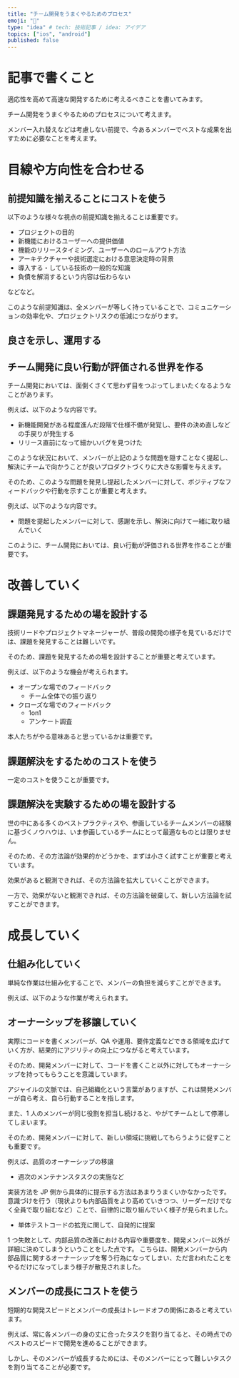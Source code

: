 ```yaml
---
title: "チーム開発をうまくやるためのプロセス"
emoji: "🕌"
type: "idea" # tech: 技術記事 / idea: アイデア
topics: ["ios", "android"]
published: false
---
```


# 記事で書くこと

適応性を高めて高速な開発するために考えるべきことを書いてみます。

チーム開発をうまくやるためのプロセスについて考えます。

メンバー入れ替えなどは考慮しない前提で、今あるメンバーでベストな成果を出すために必要なことを考えます。

# 目線や方向性を合わせる

## 前提知識を揃えることにコストを使う

以下のような様々な視点の前提知識を揃えることは重要です。

- プロジェクトの目的
- 新機能におけるユーザーへの提供価値
- 機能のリリースタイミング、ユーザーへのロールアウト方法
- アーキテクチャーや技術選定における意思決定時の背景
- 導入する・している技術の一般的な知識
- 負債を解消するという内容は伝わらない

などなど。

このような前提知識は、全メンバーが等しく持っていることで、コミュニケーションの効率化や、プロジェクトリスクの低減につながります。

## 良さを示し、運用する

## チーム開発に良い行動が評価される世界を作る

チーム開発においては、面倒くさくて思わず目をつぶってしまいたくなるようなことがあります。

例えば、以下のような内容です。

- 新機能開発がある程度進んだ段階で仕様不備が発覚し、要件の決め直しなどの手戻りが発生する
- リリース直前になって細かいバグを見つけた

このような状況において、メンバーが上記のような問題を隠すことなく提起し、解決にチームで向かうことが良いプロダクトづくりに大きな影響を与えます。

そのため、このような問題を発見し提起したメンバーに対して、ポジティブなフィードバックや行動を示すことが重要と考えます。

例えば、以下のような内容です。

- 問題を提起したメンバーに対して、感謝を示し、解決に向けて一緒に取り組んでいく

このように、チーム開発においては、良い行動が評価される世界を作ることが重要です。

# 改善していく

## 課題発見するための場を設計する

技術リードやプロジェクトマネージャーが、普段の開発の様子を見ているだけでは、課題を発見することは難しいです。

そのため、課題を発見するための場を設計することが重要と考えています。

例えば、以下のような機会が考えられます。

- オープンな場でのフィードバック
  - チーム全体での振り返り
- クローズな場でのフィードバック
  - 1on1
  - アンケート調査

本人たちがやる意味あると思っているかは重要です。

## 課題解決をするためのコストを使う

一定のコストを使うことが重要です。

## 課題解決を実験するための場を設計する

世の中にある多くのベストプラクティスや、参画しているチームメンバーの経験に基づくノウハウは、いま参画しているチームにとって最適なものとは限りません。

そのため、その方法論が効果的かどうかを、まずは小さく試すことが重要と考えています。

効果があると観測できれば、その方法論を拡大していくことができます。

一方で、効果がないと観測できれば、その方法論を破棄して、新しい方法論を試すことができます。

# 成長していく

## 仕組み化していく

単純な作業は仕組み化することで、メンバーの負担を減らすことができます。

例えば、以下のような作業が考えられます。

## オーナーシップを移譲していく

実際にコードを書くメンバーが、QA や運用、要件定義などできる領域を広げていく方が、結果的にアジリティの向上につながると考えています。

そのため、開発メンバーに対して、コードを書くこと以外に対してもオーナーシップを持ってもらうことを意識しています。

アジャイルの文脈では、自己組織化という言葉がありますが、これは開発メンバーが自ら考え、自ら行動することを指します。

また、1 人のメンバーが同じ役割を担当し続けると、やがてチームとして停滞してしまいます。

そのため、開発メンバーに対して、新しい領域に挑戦してもらうように促すことも重要です。

例えば、品質のオーナーシップの移譲

- 週次のメンテナンスタスクの実施など

実装方法を JP 側から具体的に提示する方法はあまりうまくいかなかったです。
意識づけを行う（現状よりも内部品質をより高めていきつつ、リーダーだけでなく全員で取り組むなど）ことで、自律的に取り組んでいく様子が見られました。

- 単体テストコードの拡充に関して、自発的に提案

1 つ失敗として、内部品質の改善における内容や重要度を、開発メンバー以外が詳細に決めてしまうということをした点です。
こちらは、開発メンバーから内部品質に関するオーナーシップを奪う行為になってしまい、ただ言われたことをやるだけになってしまう様子が散見されました。

## メンバーの成長にコストを使う

短期的な開発スピードとメンバーの成長はトレードオフの関係にあると考えています。

例えば、常に各メンバーの身の丈に合ったタスクを割り当てると、その時点でのベストのスピードで開発を進めることができます。

しかし、そのメンバーが成長するためには、そのメンバーにとって難しいタスクを割り当てることが必要です。
